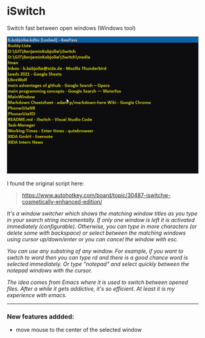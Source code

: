 # iSwitch
Switch fast between open windows (Windows tool)


![plot](./media/demo.gif)

I found the original script here:

> https://www.autohotkey.com/board/topic/30487-iswitchw-cosmetically-enhanced-edition/

*It's a window switcher which shows the matching window titles as you type in your search string incrementally. If only one window is left it is activated immediately (configurable). Otherwise, you can type in more characters (or delete some with backspace) or select between the matching windows using cursor up/down/enter or you can cancel the window with esc.*

*You can use any substring of any window. For example, if you want to switch to word then you can type rd and there is a good chance word is selected immediately. Or type "notepad" and select quickly between the notepad windows with the cursor.*

*The idea comes from Emacs where it is used to switch between opened files. After a while it gets addictive, it's so efficient. At least it is my experience with emacs.*

<hr>

### New features addded:

- move mouse to the center of the selected window


